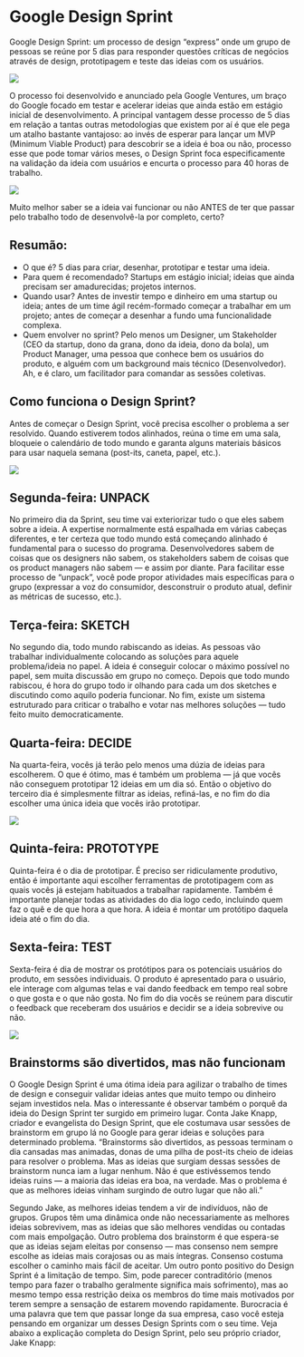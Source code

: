 # Google Design Sprint
Google Design Sprint: um processo de design “express” onde um grupo de pessoas se reúne por 5 dias para responder questões críticas de negócios através de design, prototipagem e teste das ideias com os usuários.

<img src="./photo1.jpg"  /> 

O processo foi desenvolvido e anunciado pela Google Ventures, um braço do Google focado em testar e acelerar ideias que ainda estão em estágio inicial de desenvolvimento.
A principal vantagem desse processo de 5 dias em relação a tantas outras metodologias que existem por aí é que ele pega um atalho bastante vantajoso: ao invés de esperar para lançar um MVP (Minimum Viable Product) para descobrir se a ideia é boa ou não, processo esse que pode tomar vários meses, o Design Sprint foca especificamente na validação da ideia com usuários e encurta o processo para 40 horas de trabalho.

<img src="./photo2.png"  /> 

Muito melhor saber se a ideia vai funcionar ou não ANTES de ter que passar pelo trabalho todo de desenvolvê-la por completo, certo?
## Resumão:
 - O que é? 5 dias para criar, desenhar, prototipar e testar uma ideia.
 - Para quem é recomendado? Startups em estágio inicial; ideias que ainda precisam ser amadurecidas; projetos internos.
 - Quando usar? Antes de investir tempo e dinheiro em uma startup ou ideia; antes de um time ágil recém-formado começar a trabalhar em um projeto; antes de começar a desenhar a fundo uma funcionalidade complexa.
 - Quem envolver no sprint? Pelo menos um Designer, um Stakeholder (CEO da startup, dono da grana, dono da ideia, dono da bola), um Product Manager, uma pessoa que conhece bem os usuários do produto, e alguém com um background mais técnico (Desenvolvedor). Ah, e é claro, um facilitador para comandar as sessões coletivas.
 
## Como funciona o Design Sprint?
Antes de começar o Design Sprint, você precisa escolher o problema a ser resolvido. Quando estiverem todos alinhados, reúna o time em uma sala, bloqueie o calendário de todo mundo e garanta alguns materiais básicos para usar naquela semana (post-its, caneta, papel, etc.).


<img src="./photo3.jpg"  /> 

## Segunda-feira: UNPACK
No primeiro dia da Sprint, seu time vai exteriorizar tudo o que eles sabem sobre a ideia. A expertise normalmente está espalhada em várias cabeças diferentes, e ter certeza que todo mundo está começando alinhado é fundamental para o sucesso do programa. Desenvolvedores sabem de coisas que os designers não sabem, os stakeholders sabem de coisas que os product managers não sabem — e assim por diante. Para facilitar esse processo de “unpack”, você pode propor atividades mais específicas para o grupo (expressar a voz do consumidor, desconstruir o produto atual, definir as métricas de sucesso, etc.).

## Terça-feira: SKETCH
No segundo dia, todo mundo rabiscando as ideias. As pessoas vão trabalhar individualmente colocando as soluções para aquele problema/ideia no papel. A ideia é conseguir colocar o máximo possível no papel, sem muita discussão em grupo no começo. Depois que todo mundo rabiscou, é hora do grupo todo ir olhando para cada um dos sketches e discutindo como aquilo poderia funcionar. No fim, existe um sistema estruturado para criticar o trabalho e votar nas melhores soluções — tudo feito muito democraticamente.

## Quarta-feira: DECIDE
Na quarta-feira, vocês já terão pelo menos uma dúzia de ideias para escolherem. O que é ótimo, mas é também um problema — já que vocês não conseguem prototipar 12 ideias em um dia só. Então o objetivo do terceiro dia é simplesmente filtrar as ideias, refiná-las, e no fim do dia escolher uma única ideia que vocês irão prototipar.

<img src="./photo4.jpg"  /> 

## Quinta-feira: PROTOTYPE
Quinta-feira é o dia de prototipar. É preciso ser ridiculamente produtivo, então é importante aqui escolher ferramentas de prototipagem com as quais vocês já estejam habituados a trabalhar rapidamente. Também é importante planejar todas as atividades do dia logo cedo, incluindo quem faz o quê e de que hora a que hora. A ideia é montar um protótipo daquela ideia até o fim do dia.

## Sexta-feira: TEST
Sexta-feira é dia de mostrar os protótipos para os potenciais usuários do produto, em sessões individuais. O produto é apresentado para o usuário, ele interage com algumas telas e vai dando feedback em tempo real sobre o que gosta e o que não gosta. No fim do dia vocês se reúnem para discutir o feedback que receberam dos usuários e decidir se a ideia sobrevive ou não.

<img src="./photo5.jpg"  /> 

## Brainstorms são divertidos, mas não funcionam
O Google Design Sprint é uma ótima ideia para agilizar o trabalho de times de design e conseguir validar ideias antes que muito tempo ou dinheiro sejam investidos nela. Mas o interessante é observar também o porquê da ideia do Design Sprint ter surgido em primeiro lugar.
Conta Jake Knapp, criador e evangelista do Design Sprint, que ele costumava usar sessões de brainstorm em grupo lá no Google para gerar ideias e soluções para determinado problema. “Brainstorms são divertidos, as pessoas terminam o dia cansadas mas animadas, donas de uma pilha de post-its cheio de ideias para resolver o problema. Mas as ideias que surgiam dessas sessões de brainstorm nunca iam a lugar nenhum. Não é que estivéssemos tendo ideias ruins — a maioria das ideias era boa, na verdade. Mas o problema é que as melhores ideias vinham surgindo de outro lugar que não ali.”

Segundo Jake, as melhores ideias tendem a vir de indivíduos, não de grupos. Grupos têm uma dinâmica onde não necessariamente as melhores ideias sobrevivem, mas as ideias que são melhores vendidas ou contadas com mais empolgação. Outro problema dos brainstorm é que espera-se que as ideias sejam eleitas por consenso — mas consenso nem sempre escolhe as ideias mais corajosas ou as mais íntegras. Consenso costuma escolher o caminho mais fácil de aceitar.
Um outro ponto positivo do Design Sprint é a limitação de tempo. Sim, pode parecer contraditório (menos tempo para fazer o trabalho geralmente significa mais sofrimento), mas ao mesmo tempo essa restrição deixa os membros do time mais motivados por terem sempre a sensação de estarem movendo rapidamente. Burocracia é uma palavra que tem que passar longe da sua empresa, caso você esteja pensando em organizar um desses Design Sprints com o seu time.
Veja abaixo a explicação completa do Design Sprint, pelo seu próprio criador, Jake Knapp:
